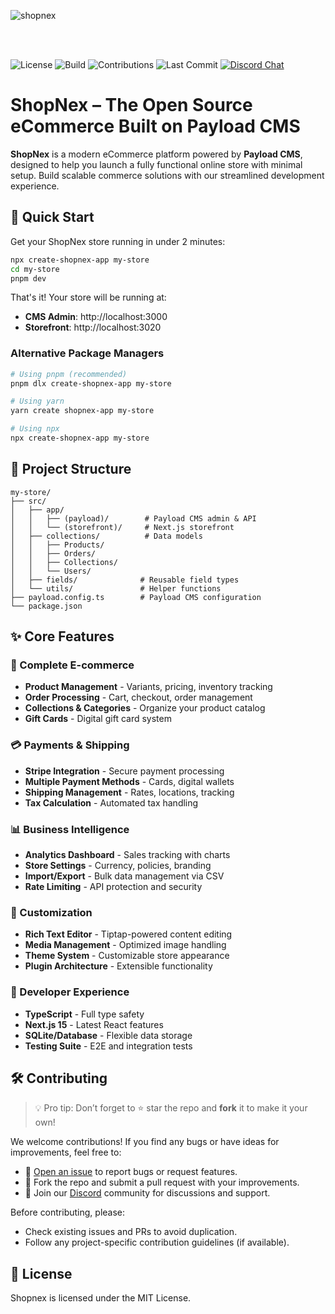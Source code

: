 ![shopnex](https://github.com/user-attachments/assets/d14a5926-dc54-486b-92c9-8bdc7133abb7)

<br/>
<br/>

![License](https://img.shields.io/github/license/shopnex-ai/shopnex)
![Build](https://img.shields.io/github/actions/workflow/status/shopnex-ai/shopnex/ci.yaml)
![Contributions](https://img.shields.io/badge/contributions-welcome-brightgreen)
![Last Commit](https://img.shields.io/github/last-commit/shopnex-ai/shopnex)
<a href="https://discord.gg/6NTt49jguY">
<img src="https://img.shields.io/badge/chat-on%20discord-7289DA.svg" alt="Discord Chat" />
</a>

# ShopNex – The Open Source eCommerce Built on Payload CMS

**ShopNex** is a modern eCommerce platform powered by **Payload CMS**, designed to help you launch a fully functional online store with minimal setup. Build scalable commerce solutions with our streamlined development experience.

## 🚀 Quick Start

Get your ShopNex store running in under 2 minutes:

```bash
npx create-shopnex-app my-store
cd my-store
pnpm dev
```

That's it! Your store will be running at:

- **CMS Admin**: http://localhost:3000
- **Storefront**: http://localhost:3020

### Alternative Package Managers

```bash
# Using pnpm (recommended)
pnpm dlx create-shopnex-app my-store

# Using yarn
yarn create shopnex-app my-store

# Using npx
npx create-shopnex-app my-store
```

## 📁 Project Structure

```text
my-store/
├── src/
│   ├── app/
│   │   ├── (payload)/        # Payload CMS admin & API
│   │   └── (storefront)/     # Next.js storefront
│   ├── collections/          # Data models
│   │   ├── Products/
│   │   ├── Orders/
│   │   ├── Collections/
│   │   └── Users/
│   ├── fields/              # Reusable field types
│   └── utils/               # Helper functions
├── payload.config.ts        # Payload CMS configuration
└── package.json
```

## ✨ Core Features

### 🛒 Complete E-commerce

- **Product Management** - Variants, pricing, inventory tracking
- **Order Processing** - Cart, checkout, order management
- **Collections & Categories** - Organize your product catalog
- **Gift Cards** - Digital gift card system

### 💳 Payments & Shipping

- **Stripe Integration** - Secure payment processing
- **Multiple Payment Methods** - Cards, digital wallets
- **Shipping Management** - Rates, locations, tracking
- **Tax Calculation** - Automated tax handling

### 📊 Business Intelligence

- **Analytics Dashboard** - Sales tracking with charts
- **Store Settings** - Currency, policies, branding
- **Import/Export** - Bulk data management via CSV
- **Rate Limiting** - API protection and security

### 🎨 Customization

- **Rich Text Editor** - Tiptap-powered content editing
- **Media Management** - Optimized image handling
- **Theme System** - Customizable store appearance
- **Plugin Architecture** - Extensible functionality

### 🚀 Developer Experience

- **TypeScript** - Full type safety
- **Next.js 15** - Latest React features
- **SQLite/Database** - Flexible data storage
- **Testing Suite** - E2E and integration tests

## 🛠️ Contributing

> 💡 Pro tip: Don’t forget to ⭐ star the repo and **fork** it to make it your own!

We welcome contributions! If you find any bugs or have ideas for improvements, feel free to:

- 🐛 [Open an issue](https://github.com/your-repo/issues) to report bugs or request features.
- 🔧 Fork the repo and submit a pull request with your improvements.
- 💬 Join our [Discord](https://discord.gg/MFc9x7vdXK) community for discussions and support.

Before contributing, please:

- Check existing issues and PRs to avoid duplication.
- Follow any project-specific contribution guidelines (if available).

## 📄 License

Shopnex is licensed under the MIT License.
